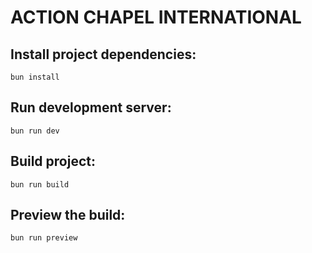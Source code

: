 # ACTION CHAPEL INTERNATIONAL

## Install project dependencies:

`bun install`

## Run development server:

`bun run dev`

## Build project:

`bun run build`

## Preview the build:

`bun run preview`

